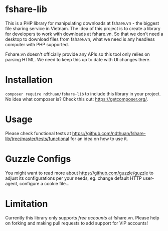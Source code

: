 # fshare-lib
This is a PHP library for manipulating downloads at fshare.vn - the biggest file sharing service in Vietnam. The idea of this project is to create a library for developers to work with downloads at fshare.vn. So that we don't need a desktop to download files from fshare.vn, what we need is any headless computer with PHP supported.

Fshare.vn doesn't officially provide any APIs so this tool only relies on parsing HTML. We need to keep this up to date with UI changes there.

# Installation
`composer require ndthuan/fshare-lib` to include this library in your project. No idea what composer is? Check this out: https://getcomposer.org/.

# Usage
Please check functional tests at https://github.com/ndthuan/fshare-lib/tree/master/tests/functional for an idea on how to use it.

# Guzzle Configs
You might want to read more about https://github.com/guzzle/guzzle to adjust its configurations per your needs, eg. change default HTTP user-agent, configure a cookie file...

# Limitation
Currently this library only supports *free accounts* at fshare.vn. Please help on forking and making pull requests to add support for VIP accounts!
